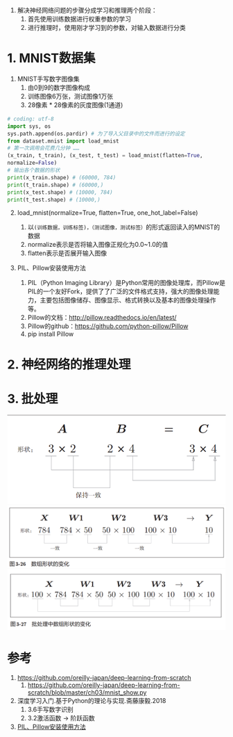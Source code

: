 
1. 解决神经网络问题的步骤分成学习和推理两个阶段：
    1. 首先使用训练数据进行权重参数的学习
    2. 进行推理时，使用刚才学习到的参数，对输入数据进行分类

# 1. MNIST数据集

1. MNIST手写数字图像集
    1. 由0到9的数字图像构成
    2. 训练图像6万张，测试图像1万张
    3. 28像素 * 28像素的灰度图像(1通道)

```py
# coding: utf-8
import sys, os
sys.path.append(os.pardir) # 为了导入父目录中的文件而进行的设定
from dataset.mnist import load_mnist
# 第一次调用会花费几分钟 ……
(x_train, t_train), (x_test, t_test) = load_mnist(flatten=True,
normalize=False)
# 输出各个数据的形状
print(x_train.shape) # (60000, 784)
print(t_train.shape) # (60000,)
print(x_test.shape) # (10000, 784)
print(t_test.shape) # (10000,)
```

2. load_mnist(normalize=True, flatten=True, one_hot_label=False)
    1. 以`(训练数据，训练标签)，（测试图像，测试标签）`的形式返回读入的MNIST的数据
    2. normalize表示是否将输入图像正规化为0.0~1.0的值
    2. flatten表示是否展开输入图像

3. PIL、Pillow安装使用方法
    1. PIL（Python Imaging Library）是Python常用的图像处理库，而Pillow是PIL的一个友好Fork，提供了了广泛的文件格式支持，强大的图像处理能力，主要包括图像储存、图像显示、格式转换以及基本的图像处理操作等。
    2. Pillow的文档：http://pillow.readthedocs.io/en/latest/
    3. Pillow的github：https://github.com/python-pillow/Pillow
    4. pip install Pillow

# 2. 神经网络的推理处理

# 3. 批处理

![图3.12矩阵乘法对应维度的元素个数要相同.png](图3.12矩阵乘法对应维度的元素个数要相同.png)
![图3.26数组形状的变化.png](图3.26数组形状的变化.png)
![图3.27批处理中数组形状的变化.png](图3.27批处理中数组形状的变化.png)

# 参考

1. https://github.com/oreilly-japan/deep-learning-from-scratch
    1. https://github.com/oreilly-japan/deep-learning-from-scratch/blob/master/ch03/mnist_show.py
2. 深度学习入门.基于Python的理论与实现.斋藤康毅.2018 
    1. 3.6手写数字识别
    2. 3.2激活函数 -> 阶跃函数
3. [PIL、Pillow安装使用方法](https://www.cnblogs.com/pcat/p/6790058.html)